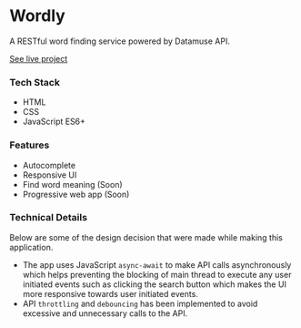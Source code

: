 # Wordly

A RESTful word finding service powered by Datamuse API.

[See live project](https://snghnishant.me/Wordly)

### Tech Stack

-   HTML
-   CSS
-   JavaScript ES6+

### Features

-   Autocomplete
-   Responsive UI
-   Find word meaning (Soon)
-   Progressive web app (Soon)

### Technical Details

Below are some of the design decision that were made while making this application.

-   The app uses JavaScript `async-await` to make API calls asynchronously which helps preventing the blocking of main thread to execute any user initiated events such as clicking the search button which makes the UI more responsive towards user initiated events.
-   API `throttling` and `debouncing` has been implemented to avoid excessive and unnecessary calls to the API.
